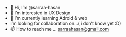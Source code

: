 - 👋 Hi, I’m @sarraa-hasan
- 👀 I’m interested in UX Design
- 🌱 I’m currently learning Adroid & web 
- I’m looking for collaboration on...( i don't know yet :D)
- 📫 How to reach me ... sarraahasan@gmail.com

<!---
sarraa-hasan/sarraa-hasan is a ✨ special ✨ repository because its `README.md` (this file) appears on your GitHub profile.
You can click the Preview link to take a look at your changes.
--->

